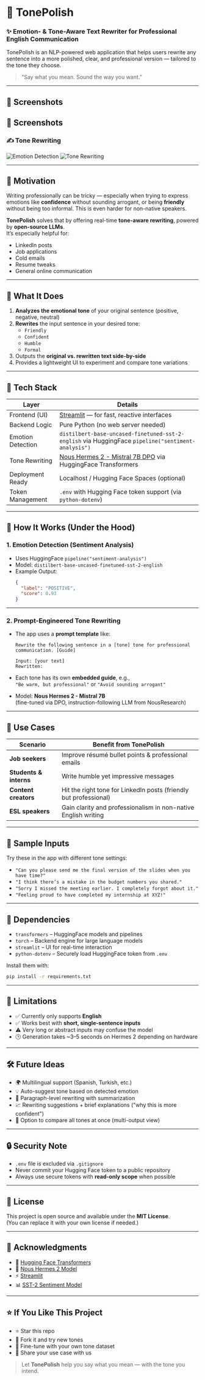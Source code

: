 # 📝 TonePolish  
### ✨ Emotion- & Tone-Aware Text Rewriter for Professional English Communication

TonePolish is an NLP-powered web application that helps users rewrite any sentence into a more polished, clear, and professional version — tailored to the tone they choose.

> “Say what you mean. Sound the way you want.”

---

## 🎨 Screenshots

## 🎨 Screenshots

### ✍️ Tone Rewriting
![Emotion Detection](demo/screenshot1.png)
![Tone Rewriting](demo/screenshot2.png)

---

## 🧠 Motivation

Writing professionally can be tricky — especially when trying to express emotions like **confidence** without sounding arrogant, or being **friendly** without being too informal. This is even harder for non-native speakers.

**TonePolish** solves that by offering real-time **tone-aware rewriting**, powered by **open-source LLMs**.  
It’s especially helpful for:
- LinkedIn posts
- Job applications
- Cold emails
- Resume tweaks
- General online communication

---

## 🚀 What It Does

1. **Analyzes the emotional tone** of your original sentence (positive, negative, neutral)  
2. **Rewrites** the input sentence in your desired tone:
   - `Friendly`
   - `Confident`
   - `Humble`
   - `Formal`
3. Outputs the **original vs. rewritten text side-by-side**
4. Provides a lightweight UI to experiment and compare tone variations

---

## 🧱 Tech Stack

| Layer              | Details |
|--------------------|---------|
| Frontend (UI)      | [Streamlit](https://streamlit.io/) — for fast, reactive interfaces |
| Backend Logic      | Pure Python (no web server needed) |
| Emotion Detection  | `distilbert-base-uncased-finetuned-sst-2-english` via HuggingFace `pipeline("sentiment-analysis")` |
| Tone Rewriting     | [Nous Hermes 2 - Mistral 7B DPO](https://huggingface.co/NousResearch/Nous-Hermes-2-Mistral-7B-DPO) via HuggingFace Transformers |
| Deployment Ready   | Localhost / Hugging Face Spaces (optional) |
| Token Management   | `.env` with Hugging Face token support (via `python-dotenv`) |

---

## 🧠 How It Works (Under the Hood)

### 1. Emotion Detection (Sentiment Analysis)

- Uses HuggingFace `pipeline("sentiment-analysis")`
- Model: `distilbert-base-uncased-finetuned-sst-2-english`
- Example Output:
  ```json
  {
    "label": "POSITIVE",
    "score": 0.93
  }
  ```

---

### 2. Prompt-Engineered Tone Rewriting

- The app uses a **prompt template** like:

  ```
  Rewrite the following sentence in a [tone] tone for professional communication. [Guide]

  Input: [your text]
  Rewritten:
  ```

- Each tone has its own **embedded guide**, e.g.,  
  `"Be warm, but professional"` or `"Avoid sounding arrogant"`

- Model: **Nous Hermes 2 - Mistral 7B**  
  (fine-tuned via DPO, instruction-following LLM from NousResearch)

---

## 🎯 Use Cases

| Scenario                  | Benefit from TonePolish                                      |
|--------------------------|---------------------------------------------------------------|
| **Job seekers**          | Improve résumé bullet points & professional emails            |
| **Students & interns**   | Write humble yet impressive messages                          |
| **Content creators**     | Hit the right tone for LinkedIn posts (friendly but professional) |
| **ESL speakers**         | Gain clarity and professionalism in non-native English writing |

---

## 🧪 Sample Inputs

Try these in the app with different tone settings:

- `"Can you please send me the final version of the slides when you have time?"`
- `"I think there’s a mistake in the budget numbers you shared."`
- `"Sorry I missed the meeting earlier. I completely forgot about it."`
- `"Feeling proud to have completed my internship at XYZ!"`

---

## 🧰 Dependencies

- `transformers` – HuggingFace models and pipelines  
- `torch` – Backend engine for large language models  
- `streamlit` – UI for real-time interaction  
- `python-dotenv` – Securely load HuggingFace token from `.env`


Install them with:

```bash
pip install -r requirements.txt
```

---

## 🚧 Limitations

- ✅ Currently only supports **English**
- ✅ Works best with **short, single-sentence inputs**
- ⚠️ Very long or abstract inputs may confuse the model
- 🕒 Generation takes ~3–5 seconds on Hermes 2 depending on hardware

---

## 🛠️ Future Ideas

- 🌍 Multilingual support (Spanish, Turkish, etc.)
- 💡 Auto-suggest tone based on detected emotion
- 📄 Paragraph-level rewriting with summarization
- 📈 Rewriting suggestions + brief explanations ("why this is more confident")
- 🔁 Option to compare all tones at once (multi-output view)

---

## 🔒 Security Note

- `.env` file is excluded via `.gitignore`
- Never commit your Hugging Face token to a public repository
- Always use secure tokens with **read-only scope** when possible

---

## 📃 License

This project is open source and available under the **MIT License**.  
(You can replace it with your own license if needed.)

---

## 🙌 Acknowledgments

- 🤗 [Hugging Face Transformers](https://huggingface.co/transformers/)
- 🧠 [Nous Hermes 2 Model](https://huggingface.co/NousResearch/Nous-Hermes-2-Mistral-7B-DPO)
- ⚡ [Streamlit](https://streamlit.io/)
- 📊 [SST-2 Sentiment Model](https://huggingface.co/distilbert-base-uncased-finetuned-sst-2-english)

---

## ⭐️ If You Like This Project

- ⭐ Star this repo  
- 🍴 Fork it and try new tones  
- 🧪 Fine-tune with your own tone dataset  
- 💬 Share your use case with us  

> Let **TonePolish** help you say what you mean — with the tone you intend.


